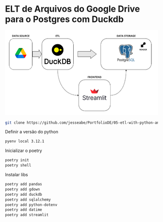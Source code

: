 # ELT de Arquivos do Google Drive para o Postgres com Duckdb

![ETL With Duckdb](images/etlduckdb.png)

```bash 
git clone https://github.com/jesseabe/PortfolioDE/05-etl-with-python-and-duckdb
```
Definir a versão do python
```bash
pyenv local 3.12.1
```

Inicializar o poetry
```bash
poetry init
poetry shell
```


Instalar libs
```bash 
poetry add pandas
poetry add gdown
poetry add duckdb
poetry add sqlalchemy
poetry add python-dotenv
poetry add datime
poetry add streamlit
```
